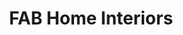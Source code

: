 ---
title: "FAB Home Interiors"
url: /bowness-on-windermere/fab-home-interiors/
shop: Raumausstattung
---